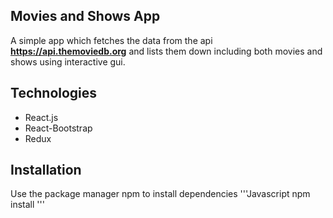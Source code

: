 ## Movies and Shows App
A simple app which fetches the data from the api __https://api.themoviedb.org__ and lists them down including both movies and shows using interactive gui. 

## Technologies
- React.js
- React-Bootstrap
- Redux
## Installation
Use the package manager npm to install dependencies
'''Javascript
npm install
'''
